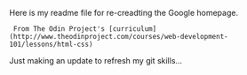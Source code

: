 Here is my readme file for re-creadting the Google homepage.

     From The Odin Project's [curriculum](http://www.theodinproject.com/courses/web-development-101/lessons/html-css)

Just making an update to refresh my git skills...
